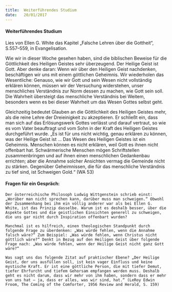 ```yaml
---
title:  Weiterführendes Studium
date:   20/01/2017
---
```


#### Weiterführendes Studium 

Lies von Ellen G. White das Kapitel „Falsche Lehren über die Gottheit“, S.557–559, in Evangelisation. 

Wie wir in dieser Woche gesehen haben, sind die biblischen Beweise für die Göttlichkeit des Heiligen Geistes sehr überzeugend. Der Heilige Geist ist Gott. Aber denke daran: Wenn wir über den Heiligen Geist nachdenken, beschäftigen wir uns mit einem göttlichen Geheimnis. Wir wiederholen das Wesentliche: Genauso, wie wir Gott und sein Wesen nicht vollständig erklären können, müssen wir der Versuchung widerstehen, unser menschliches Verständnis zur Norm dessen zu machen, wie Gott sein soll. Die Wahrheit übersteigt das menschliche Verständnis bei Weitem, besonders wenn es bei dieser Wahrheit um das Wesen Gottes selbst geht. 

Gleichzeitig bedeutet Glauben an die Göttlichkeit des Heiligen Geistes mehr, als die reine Lehre der Dreieinigkeit zu akzeptieren. Er schließt ein, dass man sich auf das Erlösungswerk Gottes verlässt und darauf vertraut, so wie es vom Vater beauftragt und vom Sohn in der Kraft des Heiligen Geistes durchgeführt wurde. „Es ist für uns nicht wichtig, genau erklären zu können, was der Heilige Geist ist … Das Wesen des Heiligen Geistes ist ein Geheimnis. Menschen können es nicht erklären, weil Gott es ihnen nicht offenbart hat. Schwärmerische Menschen mögen Schriftstellen zusammenbringen und auf ihnen einen menschlichen Gedankenbau errichten; aber die Annahme solcher Ansichten vermag die Gemeinde nicht zu stärken. Gegenüber Geheimnissen, die für das menschliche Verständnis zu tief sind, ist Schweigen Gold.“ (WA 53) 

#### Fragen für ein Gespräch: 

`Der österreichische Philosoph Ludwig Wittgenstein schrieb einst: „Worüber man nicht sprechen kann, darüber muss man schweigen.“ Obwohl der Zusammenhang bei ihm ein völlig anderer war als bei Ellen G. White, ist das Prinzip dasselbe. Warum ist es deshalb besser, über die Aspekte Gottes und die geistlichen Einsichten generell zu schweigen, die uns gar nicht durch Inspiration offenbart wurden?` 

`Manchmal ist es hilfreich, einen theologischen Standpunkt durch folgende Frage zu überdenken: „Was würde fehlen, wenn die Annahme falsch wäre?“ Zum Beispiel: „Was würde fehlen, wenn Christus nicht göttlich wäre?“ Denkt in Bezug auf den Heiligen Geist über folgende Frage nach: „Was würde fehlen, wenn der Heilige Geist nicht ganz Gott wäre?“` 

`Was sagt uns das folgende Zitat auf praktischer Ebene? „Der Heilige Geist, der uns ausfüllen soll, ist kein vager Einfluss und keine mystische Kraft. Er ist eine göttliche Person, die mit tiefer Demut, tiefer Ehrfurcht und tiefem Gehorsam empfangen werden muss. Deshalb geht es nicht darum, dass wir mehr von ihm haben, sondern dass er mehr von uns hat – ja, dass er alles, was wir sind, hat.“ (LeRoy Edwin Froom, The Coming of the Comforter, 1956 Review and Herald, S. 159)` 